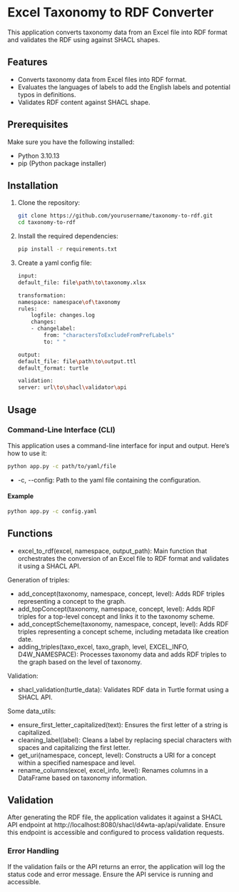 # Excel Taxonomy to RDF Converter  
  
This application converts taxonomy data from an Excel file into RDF format and validates the RDF using against SHACL shapes. 
  
## Features  
  
- Converts taxonomy data from Excel files into RDF format.
- Evaluates the languages of labels to add the English labels and potential typos in definitions. 
- Validates RDF content against SHACL shape.  
  
## Prerequisites  
  
Make sure you have the following installed:  
  
- Python 3.10.13  
- pip (Python package installer)  
  
## Installation  
  
1. Clone the repository:  
  
    ```bash  
    git clone https://github.com/yourusername/taxonomy-to-rdf.git  
    cd taxonomy-to-rdf  
    ```  
  
2. Install the required dependencies:  
  
    ```bash  
    pip install -r requirements.txt  
    ```  

3. Create a yaml config file: 
    
    ```bash
    input:  
    default_file: file\path\to\taxonomy.xlsx  
    
    transformation:  
    namespace: namespace\of\taxonomy  
    rules:  
        logfile: changes.log  
        changes:  
        - changelabel:  
            from: "charactersToExcludeFromPrefLabels"  
            to: " "  
    
    output:  
    default_file: file\path\to\output.ttl 
    default_format: turtle  
    
    validation:  
    server: url\to\shacl\validator\api 
    ``` 
  
## Usage  
  
### Command-Line Interface (CLI)  
  
This application uses a command-line interface for input and output. Here’s how to use it:  
  
```bash  
python app.py -c path/to/yaml/file  
```
- -c, --config: Path to the yaml file containing the configuration.

#### Example
```bash 
python app.py -c config.yaml  
```

## Functions
- excel_to_rdf(excel, namespace, output_path): Main function that orchestrates the conversion of an Excel file to RDF format and validates it using a SHACL API.

Generation of triples: 
- add_concept(taxonomy, namespace, concept, level): Adds RDF triples representing a concept to the graph.
- add_topConcept(taxonomy, namespace, concept, level): Adds RDF triples for a top-level concept and links it to the taxonomy scheme.
- add_conceptScheme(taxonomy, namespace, concept, level): Adds RDF triples representing a concept scheme, including metadata like creation date.
- adding_triples(taxo_excel, taxo_graph, level, EXCEL_INFO, D4W_NAMESPACE): Processes taxonomy data and adds RDF triples to the graph based on the level of taxonomy.

Validation: 
- shacl_validation(turtle_data): Validates RDF data in Turtle format using a SHACL API.

Some data_utils: 
- ensure_first_letter_capitalized(text): Ensures the first letter of a string is capitalized.
- cleaning_label(label): Cleans a label by replacing special characters with spaces and capitalizing the first letter.
- get_uri(namespace, concept, level): Constructs a URI for a concept within a specified namespace and level.
- rename_columns(excel, excel_info, level): Renames columns in a DataFrame based on taxonomy information.

## Validation
After generating the RDF file, the application validates it against a SHACL API endpoint at http://localhost:8080/shacl/d4wta-ap/api/validate. Ensure this endpoint is accessible and configured to process validation requests.

### Error Handling
If the validation fails or the API returns an error, the application will log the status code and error message. Ensure the API service is running and accessible.